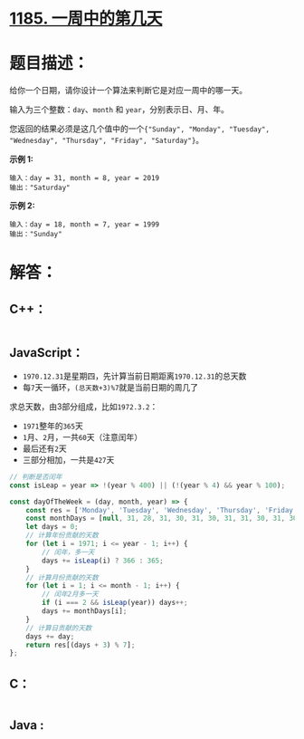 # [1185. 一周中的第几天](https://leetcode-cn.com/problems/day-of-the-week/)

# 题目描述：

给你一个日期，请你设计一个算法来判断它是对应一周中的哪一天。

输入为三个整数：`day`、`month` 和 `year`，分别表示日、月、年。

您返回的结果必须是这几个值中的一个`{"Sunday", "Monday", "Tuesday", "Wednesday", "Thursday", "Friday", "Saturday"}`。



**示例 1:**

```
输入：day = 31, month = 8, year = 2019
输出："Saturday"
```

 **示例 2:**

```
输入：day = 18, month = 7, year = 1999
输出："Sunday"
```



# 解答：

## C++：

```cpp

```

## JavaScript：

- `1970.12.31`是星期四，先计算当前日期距离`1970.12.31`的总天数
- 每`7`天一循环，`(总天数+3)%7`就是当前日期的周几了

求总天数，由3部分组成，比如`1972.3.2`：
- `1971`整年的`365`天
- `1`月、`2`月，一共`60`天（注意闰年）
- 最后还有`2`天
- 三部分相加，一共是`427`天


```javascript
// 判断是否闰年
const isLeap = year => !(year % 400) || (!(year % 4) && year % 100);

const dayOfTheWeek = (day, month, year) => {
    const res = ['Monday', 'Tuesday', 'Wednesday', 'Thursday', 'Friday', 'Saturday', 'Sunday'];
    const monthDays = [null, 31, 28, 31, 30, 31, 30, 31, 31, 30, 31, 30, 31];
    let days = 0;
    // 计算年份贡献的天数
    for (let i = 1971; i <= year - 1; i++) {
        // 闰年，多一天
        days += isLeap(i) ? 366 : 365;
    }
    // 计算月份贡献的天数
    for (let i = 1; i <= month - 1; i++) {
        // 闰年2月多一天
        if (i === 2 && isLeap(year)) days++;
        days += monthDays[i];
    }
    // 计算日贡献的天数
    days += day;
    return res[(days + 3) % 7];
};
```

## C：

```c

```

## Java :

```java

```

